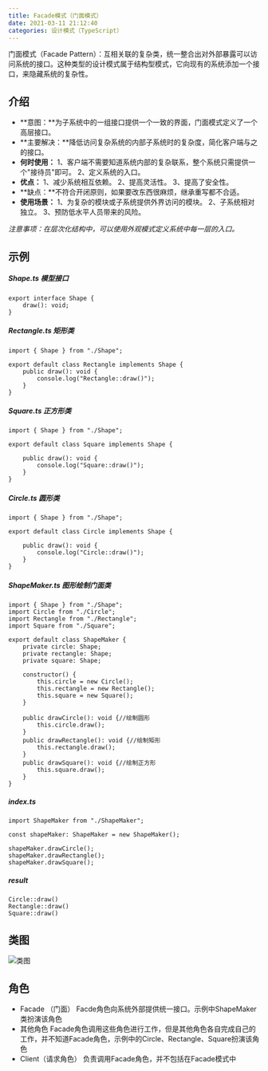 ```yaml
---
title: Facade模式（门面模式）
date: 2021-03-11 21:12:40
categories: 设计模式（TypeScript）
---
```

门面模式（Facade Pattern）：互相关联的复杂类，统一整合出对外部暴露可以访问系统的接口。这种类型的设计模式属于结构型模式，它向现有的系统添加一个接口，来隐藏系统的复杂性。
## 介绍
- **意图：**为子系统中的一组接口提供一个一致的界面，门面模式定义了一个高层接口。
- **主要解决：**降低访问复杂系统的内部子系统时的复杂度，简化客户端与之的接口。
- **何时使用：**
1、客户端不需要知道系统内部的复杂联系，整个系统只需提供一个"接待员"即可。
2、定义系统的入口。
-  **优点：**
1、减少系统相互依赖。 
2、提高灵活性。
3、提高了安全性。
- **缺点：**不符合开闭原则，如果要改东西很麻烦，继承重写都不合适。
- **使用场景：** 
1、为复杂的模块或子系统提供外界访问的模块。
2、子系统相对独立。 
3、预防低水平人员带来的风险。

*注意事项：在层次化结构中，可以使用外观模式定义系统中每一层的入口。*
## 示例
##### Shape.ts 模型接口
```
export interface Shape {
    draw(): void;
}
```
##### Rectangle.ts 矩形类
```
import { Shape } from "./Shape";

export default class Rectangle implements Shape {
    public draw(): void {
        console.log("Rectangle::draw()");
    }
}
```
##### Square.ts 正方形类
```
import { Shape } from "./Shape";

export default class Square implements Shape {

    public draw(): void {
        console.log("Square::draw()");
    }
}
```
##### Circle.ts 圆形类
```
import { Shape } from "./Shape";

export default class Circle implements Shape {

    public draw(): void {
        console.log("Circle::draw()");
    }
}
```
##### ShapeMaker.ts 图形绘制门面类
```
import { Shape } from "./Shape";
import Circle from "./Circle";
import Rectangle from "./Rectangle";
import Square from "./Square";

export default class ShapeMaker {
    private circle: Shape;
    private rectangle: Shape;
    private square: Shape;

    constructor() {
        this.circle = new Circle();
        this.rectangle = new Rectangle();
        this.square = new Square();
    }

    public drawCircle(): void {//绘制圆形
        this.circle.draw();
    }
    public drawRectangle(): void {//绘制矩形
        this.rectangle.draw();
    }
    public drawSquare(): void {//绘制正方形
        this.square.draw();
    }
}
```
##### index.ts 
```
import ShapeMaker from "./ShapeMaker";

const shapeMaker: ShapeMaker = new ShapeMaker();

shapeMaker.drawCircle();
shapeMaker.drawRectangle();
shapeMaker.drawSquare();      
```
##### result
```
Circle::draw()
Rectangle::draw()
Square::draw()
```
## 类图
![类图](https://upload-images.jianshu.io/upload_images/10024246-02e9be36dbdd957c.png?imageMogr2/auto-orient/strip%7CimageView2/2/w/1240)

## 角色
- Facade （门面）
Facde角色向系统外部提供统一接口。示例中ShapeMaker类扮演该角色
- 其他角色
Facade角色调用这些角色进行工作，但是其他角色各自完成自己的工作，并不知道Facade角色，示例中的Circle、Rectangle、Square扮演该角色
- Client（请求角色）
负责调用Facade角色，并不包括在Facade模式中
